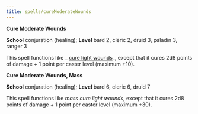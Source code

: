 ```yaml
---
title: spells/cureModerateWounds
---
```

 **Cure Moderate Wounds**

**School** conjuration (healing); **Level** bard 2, cleric 2, druid 3, paladin 3, ranger 3

This spell functions like _ [cure light wounds](cureLightWounds#_cure-light-wounds)_, except that it cures 2d8 points of damage + 1 point per caster level (maximum +10).

**Cure Moderate Wounds, Mass**

**School** conjuration (healing); **Level** bard 6, cleric 6, druid 7

This spell functions like _mass cure light wounds_, except that it cures 2d8 points of damage + 1 point per caster level (maximum +30).

